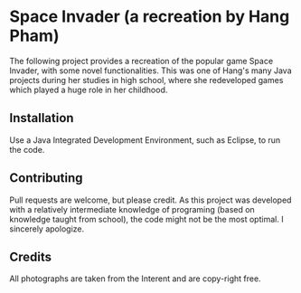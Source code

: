 # Space Invader (a recreation by Hang Pham)

The following project provides a recreation of the popular game Space Invader, with some novel functionalities. This was one of Hang's many Java projects during her studies in high school, where she redeveloped games which played a huge role in her childhood. 

## Installation

Use a Java Integrated Development Environment, such as Eclipse, to run the code. 


## Contributing
Pull requests are welcome, but please credit. As this project was developed with a relatively intermediate knowledge of programing (based on knowledge taught from school), the code might not be the most optimal. I sincerely apologize. 

## Credits 
All photographs are taken from the Interent and are copy-right free. 
